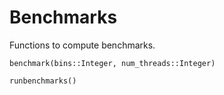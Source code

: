 # Benchmarks

Functions to compute benchmarks.

```@docs
benchmark(bins::Integer, num_threads::Integer)
```

```@docs
runbenchmarks()
```